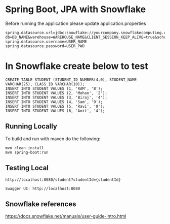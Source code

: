 
# Spring Boot, JPA with Snowflake

Before running the application please update application.properties 
```
spring.datasource.url=jdbc:snowflake://yourcompany.snowflakecomputing.com/?db=DB_NAME&warehouse=WAREHOUSE_NAME&CLIENT_SESSION_KEEP_ALIVE=true&schema=SCHEMA_NAME
spring.datasource.username=USER_NAME
spring.datasource.password=USER_PWD
```

# In Snowflake create below to test 
```
CREATE TABLE STUDENT (STUDENT_ID NUMBER(4,0), STUDENT_NAME VARCHAR(25), CLASS_ID VARCHAR(10));
INSERT INTO STUDENT VALUES (1, 'RAM', '8');
INSERT INTO STUDENT VALUES (2, 'Mohan', '2');
INSERT INTO STUDENT VALUES (3, 'Biraj', '4');
INSERT INTO STUDENT VALUES (4, 'Sam', '9');
INSERT INTO STUDENT VALUES (5, 'Ravi', '9');
INSERT INTO STUDENT VALUES (6, 'Amit', '4');
```

## Running Locally

To build and run with maven do the following:

```
mvn clean install
mvn spring-boot:run
```

## Testing Local
```
http://localhost:8080/student?studentId={studentId}

Swagger UI: http://localhost:8080
```

## Snowflake references
https://docs.snowflake.net/manuals/user-guide-intro.html